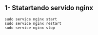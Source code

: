 ## 1- Statartando servido nginx
    sudo service nginx start
    sudo service nginx restart
    sudo service nginx stop


